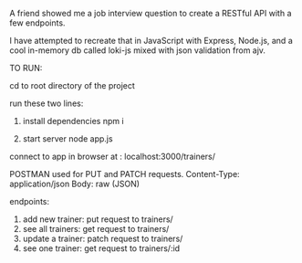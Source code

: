 A friend showed me a job interview question to create a RESTful API with a few endpoints.

I have attempted to recreate that in JavaScript with Express, Node.js, and a cool in-memory db called loki-js mixed with json validation from ajv.

TO RUN:

cd to root directory of the project

run these two lines:

1. install dependencies
npm i

2. start server
node app.js

connect to app in browser at : localhost:3000/trainers/

POSTMAN used for PUT and PATCH requests.
Content-Type: application/json
Body: raw (JSON)

endpoints:
1. add new trainer: put request to trainers/
2. see all trainers: get request to trainers/
3. update a trainer: patch request to trainers/
4. see one trainer: get request to trainers/:id
